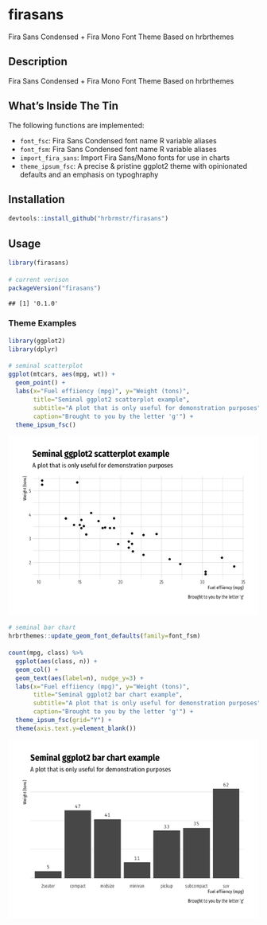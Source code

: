 
# firasans

Fira Sans Condensed + Fira Mono Font Theme Based on hrbrthemes

## Description

Fira Sans Condensed + Fira Mono Font Theme Based on hrbrthemes

## What’s Inside The Tin

The following functions are implemented:

  - `font_fsc`: Fira Sans Condensed font name R variable aliases
  - `font_fsm`: Fira Sans Condensed font name R variable aliases
  - `import_fira_sans`: Import Fira Sans/Mono fonts for use in charts
  - `theme_ipsum_fsc`: A precise & pristine ggplot2 theme with
    opinionated defaults and an emphasis on typoghraphy

## Installation

``` r
devtools::install_github("hrbrmstr/firasans")
```

## Usage

``` r
library(firasans)

# current verison
packageVersion("firasans")
```

    ## [1] '0.1.0'

### Theme Examples

``` r
library(ggplot2)
library(dplyr)

# seminal scatterplot
ggplot(mtcars, aes(mpg, wt)) +
  geom_point() +
  labs(x="Fuel effiiency (mpg)", y="Weight (tons)",
       title="Seminal ggplot2 scatterplot example",
       subtitle="A plot that is only useful for demonstration purposes",
       caption="Brought to you by the letter 'g'") +
  theme_ipsum_fsc()
```

![](README_files/figure-gfm/unnamed-chunk-4-1.png)<!-- -->

``` r
# seminal bar chart
hrbrthemes::update_geom_font_defaults(family=font_fsm)

count(mpg, class) %>%
  ggplot(aes(class, n)) +
  geom_col() +
  geom_text(aes(label=n), nudge_y=3) +
  labs(x="Fuel effiiency (mpg)", y="Weight (tons)",
       title="Seminal ggplot2 bar chart example",
       subtitle="A plot that is only useful for demonstration purposes",
       caption="Brought to you by the letter 'g'") +
  theme_ipsum_fsc(grid="Y") +
  theme(axis.text.y=element_blank())
```

![](README_files/figure-gfm/unnamed-chunk-5-1.png)<!-- -->
